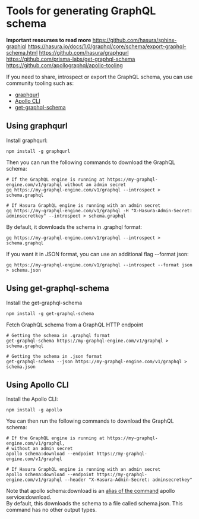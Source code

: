 
# Tools for generating GraphQL schema

**Important resourses to read more**
https://github.com/hasura/sphinx-graphiql
https://hasura.io/docs/1.0/graphql/core/schema/export-graphql-schema.html
https://github.com/hasura/graphqurl
https://github.com/prisma-labs/get-graphql-schema
https://github.com/apollographql/apollo-tooling

If you need to share, introspect or export the GraphQL schema, you can use community tooling such as:
-   [graphqurl](https://github.com/hasura/graphqurl)
-   [Apollo CLI](https://github.com/apollographql/apollo-tooling)
-   [get-graphql-schema](https://github.com/prisma-labs/get-graphql-schema)
    

## Using **graphqurl**

Install graphqurl:

```
npm install -g graphqurl
```

Then you can run the following commands to download the GraphQL schema:

```
# If the GraphQL engine is running at https://my-graphql-engine.com/v1/graphql without an admin secret
gq https://my-graphql-engine.com/v1/graphql --introspect > schema.graphql

# If Hasura GraphQL engine is running with an admin secret
gq https://my-graphql-engine.com/v1/graphql -H "X-Hasura-Admin-Secret: adminsecretkey" --introspect > schema.graphql
```

By default, it downloads the schema in .graphql format:

```
gq https://my-graphql-engine.com/v1/graphql --introspect > schema.graphql
```

If you want it in JSON format, you can use an additional flag --format json:

```
gq https://my-graphql-engine.com/v1/graphql --introspect --format json > schema.json
```

## Using **get-graphql-schema**

Install the get-graphql-schema

```
npm install -g get-graphql-schema
```
Fetch GraphQL schema from a GraphQL HTTP endpoint

```
# Getting the schema in .graphql format
get-graphql-schema https://my-graphql-engine.com/v1/graphql > schema.graphql

# Getting the schema in .json format
get-graphql-schema --json https://my-graphql-engine.com/v1/graphql > schema.json
```

## Using **Apollo CLI**

Install the Apollo CLI:

```
npm install -g apollo
```

You can then run the following commands to download the GraphQL schema:

```
# If the GraphQL engine is running at https://my-graphql-engine.com/v1/graphql,
# without an admin secret
apollo schema:download --endpoint https://my-graphql-engine.com/v1/graphql

# If Hasura GraphQL engine is running with an admin secret
apollo schema:download --endpoint https://my-graphql-engine.com/v1/graphql --header "X-Hasura-Admin-Secret: adminsecretkey"
```
Note that apollo schema:download is an [alias of the command](https://github.com/apollographql/apollo-tooling#apollo-servicedownload-output) apollo service:download.  
By default, this downloads the schema to a file called schema.json. This command has no other output types.  
